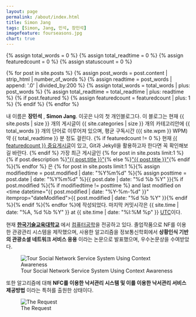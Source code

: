 ```yaml
---
layout: page
permalink: /about/index.html
title: Simon Jang
tags: [Simon, Jang, 민석, 장민석]
imagefeature: fourseasons.jpg
chart: true
---
```

<figure>

</figure>

{% assign total_words = 0 %}
{% assign total_readtime = 0 %}
{% assign featuredcount = 0 %}
{% assign statuscount = 0 %}

{% for post in site.posts %}
    {% assign post_words = post.content | strip_html | number_of_words %}
    {% assign readtime = post_words | append: '.0' | divided_by:200 %}
    {% assign total_words = total_words | plus: post_words %}
    {% assign total_readtime = total_readtime | plus: readtime %}
    {% if post.featured %}
    {% assign featuredcount = featuredcount | plus: 1 %}
    {% endif %}
{% endfor %}



내 이름은 **장민석** , **Simon Jang**. 이곳은 나의 첫 개인블로그다. 이 블로그는 현재 {{ site.posts | size }} 개의 게시글이 {{ site.categories | size }} 개의 카테고리안에 {{ total_words }} 개의 단어로 이루어져 있으며, 평균 구독시간 ({{ site.wpm }} WPM) 약 <span class="time">{{ total_readtime }}</span> 분 정도 걸린다. {% if featuredcount != 0 %} 현재 <a href="{{ site.url }}/featured">{{ featuredcount }} 중요게시글</a>이 있고, Git과 Jekyll을 활용하고자 한다면 꼭 확인해보길 바란다. {% endif %} 가장 최근 게시글인 {% for post in site.posts limit:1 %}{% if post.description %}<a href="{{ site.url }}{{ post.url }}" title="{{ post.description }}">"{{ post.title }}"</a>{% else %}<a href="{{ site.url }}{{ post.url }}" title="{{ post.description }}" title="Read more about {{ post.title }}">"{{ post.title }}"</a>{% endif %}{% endfor %} 은 {% for post in site.posts limit:1 %}{% assign modifiedtime = post.modified | date: "%Y%m%d" %}{% assign posttime = post.date | date: "%Y%m%d" %}<time datetime="{{ post.date | date_to_xmlschema }}" class="post-time">{{ post.date | date: "%d %b %Y" }}</time>{% if post.modified %}{% if modifiedtime != posttime %} and last modified on <time datetime="{{ post.modified | date: "%Y-%m-%d" }}" itemprop="dateModified">{{ post.modified | date: "%d %b %Y" }}</time>{% endif %}{% endif %}{% endfor %}에 작성되었다. 마지막 커밋시각은 {{ site.time | date: "%A, %d %b %Y" }} at {{ site.time | date: "%I:%M %p" }} [UTC](http://en.wikipedia.org/wiki/Coordinated_Universal_Time "Temps Universel Coordonné")이다.

현재 [**한국기술교육대학교**](http://www.koreatech.ac.kr/) 에서 [컴퓨터공학](http://cse.kut.ac.kr/)을 전공하고 있다. 졸업작품으로 NF를 이용한 관광관리 시스템을 제작했으며, 사용한 알고리즘을 정보통신학회에서 **상황인식 기반의 관광소셜 네트워크 서비스 응용** 이라는 논문으로 발표했으며, 우수논문상을 수여받았다.

<figure>
	<img src="{{ site.url }}/images/paper.jpg" alt="Tour Social Network Service System Using Context Awareness">
	<figcaption>Tour Social Network Service System Using Context Awareness</figcaption>
</figure>

또한 알고리즘에 대해 **NFC를 이용한 낙서관리 시스템 및 이를 이용한 낙서관리 서비스 제공방법** 이라는 특허를 출원한 상태이다.

<figure>
	<img src="{{ site.url }}/images/patent.jpg" alt="The Request">
	<figcaption>The Request</figcaption>
</figure>

